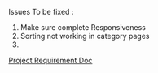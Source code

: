 Issues To be fixed :

1. Make sure complete Responsiveness 
2. Sorting not working in category pages
3. 
[Project Requirement Doc](https://docs.google.com/document/d/1vfAxckmC_9fjHS6OfjG3aextA1Mn_qVZl-E62Qh3XcU/edit?usp=drive_link)
